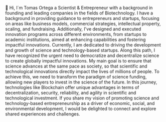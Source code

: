 👋 Hi, I´m Tomas Ortega a Scientist & Entrepreneur with a background in founding and leading companies in the fields of Biotechnology. 
I have a background in providing guidance to entrepreneurs and startups, focusing on areas like business models, commercial strategies, intellectual property, scaling, and fundraising.
Additionally, I've designed and executed innovation programs across different environments, from startups to academic institutions, aimed at enhancing capabilities and fostering impactful innovations.
Currently, I am dedicated to driving the development and growth of science and technology-based startups.
Along this path, I have recognized the urgent need to democratize and decentralize science to create globally impactful innovations.
My main goal is to ensure that science advances at the same pace as society, so that scientific and technological innovations directly impact the lives of millions of people.
To achieve this, we need to transform the paradigm of science funding, allowing new players to invest in the science of the future.
In this journey, technologies like Blockchain offer unique advantages in terms of decentralization, security, reliability, and agility in scientific and technological investment.
If you share my vision of promoting science and technology-based entrepreneurship as a driver of economic, social, and environmental development, 
I would be delighted to connect and explore shared experiences and challenges.
